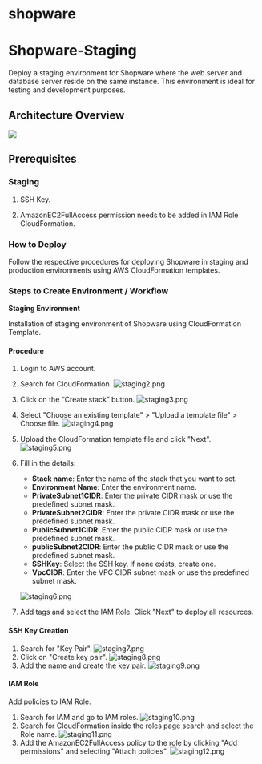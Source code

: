 # shopware

# Shopware-Staging

Deploy a staging environment for Shopware where the web server and database server reside on the same instance. This environment is ideal for testing and development purposes. 

## Architecture Overview
<img align="center" src="https://github.com/wagento/shopware/blob/Staging/images/staging1.jpg">

## Prerequisites 

### Staging 

1. SSH Key. 

2. AmazonEC2FullAccess permission needs to be added in IAM Role CloudFormation. 

### How to Deploy 

Follow the respective procedures for deploying Shopware in staging and production environments using AWS CloudFormation templates. 

### Steps to Create Environment / Workflow 

**Staging Environment**

Installation of staging environment of Shopware using CloudFormation Template. 

#### Procedure 

1. Login to AWS account. 
2. Search for CloudFormation. 
![staging2.png](https://github.com/wagento/shopware/blob/Staging/images/staging2.png)
3. Click on the “Create stack” button. 
![staging3.png](https://github.com/wagento/shopware/blob/Staging/images/staging3.png)
4. Select "Choose an existing template" > "Upload a template file" > Choose file. 
![staging4.png](https://github.com/wagento/shopware/blob/Staging/images/staging4.png)
5. Upload the CloudFormation template file and click "Next".
![staging5.png](https://github.com/wagento/shopware/blob/Staging/images/staging5.png)
6. Fill in the details: 

   - **Stack name**: Enter the name of the stack that you want to set. 
   - **Environment Name**: Enter the environment name. 
   - **PrivateSubnet1CIDR**: Enter the private CIDR mask or use the predefined subnet mask. 
   - **PrivateSubnet2CIDR**: Enter the private CIDR mask or use the predefined subnet mask. 
   - **PublicSubnet1CIDR**: Enter the public CIDR mask or use the predefined subnet mask. 
   - **publicSubnet2CIDR**: Enter the public CIDR mask or use the predefined subnet mask. 
   - **SSHKey**: Select the SSH key. If none exists, create one. 
   - **VpcCIDR**: Enter the VPC CIDR subnet mask or use the predefined subnet mask. 

   ![staging6.png](https://github.com/wagento/shopware/blob/Staging/images/staging6.png)
7. Add tags and select the IAM Role. Click "Next" to deploy all resources. 

#### SSH Key Creation

1. Search for "Key Pair".
   ![staging7.png](https://github.com/wagento/shopware/blob/Staging/images/staging7.png)
2. Click on "Create key pair".
   ![staging8.png](https://github.com/wagento/shopware/blob/Staging/images/staging8.png)
3. Add the name and create the key pair.
   ![staging9.png](https://github.com/wagento/shopware/blob/Staging/images/staging9.png)

#### IAM Role

Add policies to IAM Role.

1. Search for IAM and go to IAM roles.
   ![staging10.png](https://github.com/wagento/shopware/blob/Staging/images/staging10.png)
2. Search for CloudFormation inside the roles page search and select the Role name.
   ![staging11.png](https://github.com/wagento/shopware/blob/Staging/images/staging11.png)
3. Add the AmazonEC2FullAccess policy to the role by clicking "Add permissions" and selecting "Attach policies".
   ![staging12.png](https://github.com/wagento/shopware/blob/Staging/images/staging12.png)
